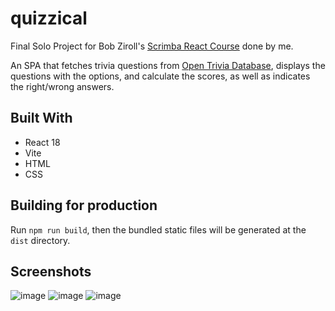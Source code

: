 # quizzical
Final Solo Project for Bob Ziroll's [Scrimba React Course](https://scrimba.com/learn/learnreact/) done by me.

An SPA that fetches trivia questions from [Open Trivia Database](https://opentdb.com/), displays the questions with the options, and calculate the scores, as well as indicates the right/wrong answers.

## Built With
- React 18
- Vite
- HTML
- CSS

## Building for production
Run `npm run build`, then the bundled static files will be generated at the `dist` directory.

## Screenshots
![image](https://user-images.githubusercontent.com/47552445/188305643-d3e5e4c0-3c2f-43f4-8fad-701da9404450.png)
![image](https://user-images.githubusercontent.com/47552445/188305666-13c1231c-296b-402f-a7b0-555443b86c40.png)
![image](https://user-images.githubusercontent.com/47552445/188305687-c08c94b6-2602-49d9-9797-4da88c8d1ebb.png)
